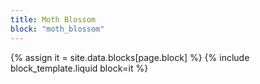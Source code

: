 ```yaml
---
title: Moth Blossom
block: "moth_blossom"
---
```


{% assign it = site.data.blocks[page.block] %}
{% include block_template.liquid block=it %}

